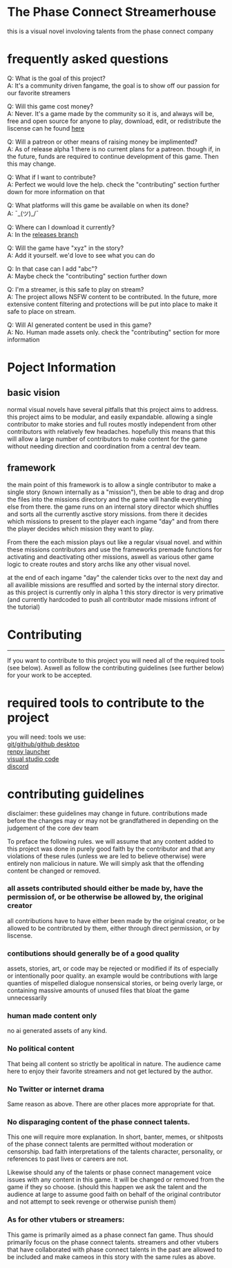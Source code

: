 # The Phase Connect Streamerhouse
 this is a visual novel involoving talents from the phase connect company

# frequently asked questions
Q: What is the goal of this project?  
A: It's a community driven fangame, the goal is to show off our passion for our favorite streamers  

Q: Will this game cost money?  
A: Never. It's a game made by the community so it is, and always will be, free and open source for anyone to play, download, edit, or redistribute the liscense can he found [here](https://creativecommons.org/licenses/by-nc-sa/4.0/)  

Q: Will a patreon or other means of raising money be implimented?  
A: As of release alpha 1 there is no current plans for a patreon. though if, in the future, funds are required to continue development of this game. Then this may change.  

Q: What if I want to contribute?  
A: Perfect we would love the help. check the "contributing" section further down for more information on that  

Q: What platforms will this game be available on when its done?  
A: ¯\_(ツ)_/¯   

Q: Where can I download it currently?  
A: In the [releases branch](https://github.com/mistermangaker/phase_girls_project/releases)  

Q: Will the game have "xyz" in the story?  
A: Add it yourself. we'd love to see what you can do  

Q: In that case can I add "abc"?  
A: Maybe check the "contributing" section further down  

Q: I'm a streamer, is this safe to play on stream?  
A: The project allows NSFW content to be contributed. In the future, more extensive content filtering and protections will be put into place to make it safe to place on stream. 

Q: Will AI generated content be used in this game?  
A: No. Human made assets only. check the "contributing" section for more information  




# Poject Information
## basic vision  
 normal visual novels have several pitfalls that this project aims to address. 
 this project aims to be modular, and easily expandable. allowing a single contributor to make stories and full routes mostly independent from other contributors with relatively few headaches. hopefully this means that this will allow a large number of contributors to make content for the game without needing direction and coordination from a central dev team. 

## framework
the main point of this framework is to allow a single contributor to make a single story (known internally as a "mission"), then be able to drag and drop the files into the missions directory and the game will handle everything else from there.
the game runs on an internal story director which shuffles and sorts all the currently asctive story missions. from there it decides which missions to present to the player each ingame "day" and from there the player decides which mission they want to play. 

From there the each mission plays out like a regular visual novel. and within these missions contributors and use the frameworks premade functions for activating and deactivating other missions, aswell as various other game logic to create routes and story archs like any other visual novel. 

at the end of each ingame "day" the calender ticks over to the next day and all availible missions are resuffled and sorted by the internal story director. as this project is currently only in alpha 1 this story director is very primative (and currently hardcoded to push all contributor made missions infront of the tutorial)


# Contributing 
---
If you want to contribute to this project you will need all of the required tools (see below). Aswell as follow the contributing guidelines (see further below) for your work to be accepted.

# required tools to contribute to the project
you will need:
tools we use:  
[git/github/github desktop](https://desktop.github.com/download/)  
[renpy launcher](https://www.renpy.org/)  
[visual studio code](https://code.visualstudio.com/)  
[discord](https://discord.gg/DkgZnU3GXV)


# contributing guidelines
disclaimer: these guidelines may change in future. contributions made before the changes may or may not be grandfathered in depending on the judgement of the core dev team

To preface the following rules. we will assume that any content added to this project was done in purely good faith by the contributor and that any violations of these rules (unless we are led to believe otherwise) were entirely non malicious in nature. We will simply ask that the offending content be changed or removed. 

### all assets contributed should either be made by, have the permission of, or be otherwise be allowed by, the original creator
all contributions have to have either been made by the original creator, or be allowed to be contribruted by them, either through direct permission, or by liscense. 

### contibutions should generally be of a good quality
assets, stories, art, or code may be rejected or modified if its of especially or intentionally poor quality. an example would be contributions with large quanties of mispelled dialogue nonsensical stories, or being overly large, or containing massive amounts of unused files that bloat the game unnecessarily 

### human made content only
no ai generated assets of any kind. 

### No political content
That being all content so strictly be apolitical in nature. The audience came here to enjoy their favorite streamers and not get lectured by the author. 

### No Twitter or internet drama
Same reason as above. There are other places more appropriate for that.

### No disparaging content of the phase connect talents.
This one will require more explanation. In short, banter, memes, or shitposts of the phase connect talents are permitted without moderation or censorship. bad faith interpretations of the talents character, personality, or references to past lives or careers are not. 

Likewise should any of the talents or phase connect management voice issues with any content in this game. It will be changed or removed from the game if they so choose. 
(should this happen we ask the talent and the audience at large to assume good faith on behalf of the original contributor and not attempt to seek revenge or otherwise punish them)

### As for other vtubers or streamers:
This game is primarily aimed as a phase connect fan game. Thus should primarily focus on the phase connect talents. streamers and other vtubers that have collaborated with phase connect talents in the past are allowed to be included and make cameos in this story with the same rules as above. 










